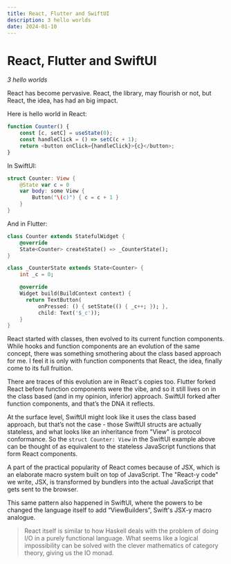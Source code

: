 ```yaml
---
title: React, Flutter and SwiftUI
description: 3 hello worlds
date: 2024-01-10
---
```


# React, Flutter and SwiftUI

_3 hello worlds_

React has become pervasive. React, the library, may flourish or not, but React,
the idea, has had an big impact.

Here is hello world in React:

```js
function Counter() {
    const [c, setC] = useState(0);
    const handleClick = () => setC(c + 1);
    return <button onClick={handleClick}>{c}</button>;
}
```

In SwiftUI:

```swift
struct Counter: View {
    @State var c = 0
    var body: some View {
        Button("\(c)") { c = c + 1 }
    }
}
```

And in Flutter:

```dart
class Counter extends StatefulWidget {
    @override
    State<Counter> createState() => _CounterState();
}

class _CounterState extends State<Counter> {
    int _c = 0;

    @override
    Widget build(BuildContext context) {
      return TextButton(
          onPressed: () { setState(() { _c++; }); },
          child: Text('$_c'));
    }
}
```

React started with classes, then evolved to its current function components.
While hooks and function components are an evolution of the same concept, there
was something smothering about the class based approach for me. I feel it is
only with function components that React, the idea, finally come to its full
fruition.

There are traces of this evolution are in React's copies too. Flutter forked
React before function components were the vibe, and so it still lives on in the
class based (and in my opinion, inferior) approach. SwiftUI forked after
function components, and that’s the DNA it reflects.

At the surface level, SwiftUI might look like it uses the class based approach,
but that’s not the case - those SwiftUI structs are actually stateless, and what
looks like an inheritance from "View" is protocol conformance. So the `struct
Counter: View` in the SwiftUI example above can be thought of as equivalent to
the stateless JavaScript functions that form React components.

A part of the practical popularity of React comes because of JSX, which is an
elaborate macro system built on top of JavaScript. The "React-y code" we write,
JSX, is transformed by bundlers into the actual JavaScript that gets sent to the
browser.

This same pattern also happened in SwiftUI, where the powers to be changed the
language itself to add “ViewBuilders”, Swift's JSX-y macro analogue.

> React itself is similar to how Haskell deals with the problem of doing I/O in
> a purely functional language. What seems like a logical impossibility can be
> solved with the clever mathematics of category theory, giving us the IO monad.
